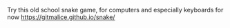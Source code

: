Try this old school snake game, for computers and especially keyboards for now
https://gitmalice.github.io/snake/
